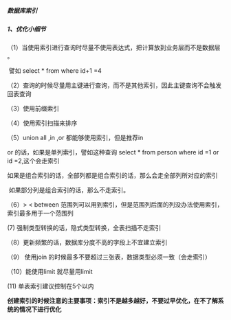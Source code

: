 #####  数据库索引

##### 1、优化小细节

（1）当使用索引进行查询时尽量不使用表达式，把计算放到业务层而不是数据层 。

​		譬如 select * from where id+1 =4

（2）查询的时候尽量用主键进行查询，而不是其他索引，因此主键查询不会触发回表查询

（3）使用前缀索引

（4）使用索引扫描来排序

（5）union all ,in ,or 都能够使用索引，但是推荐in

or 的话，如果是单列索引，譬如这种查询 select * from person where id =1 or id =2,这个会走索引

​				如果是组合索引的话，全部列都是组合索引的话，那么会走全部列所对应的索引

​				如果部分列是组合索引的话，那么不走索引。

（6）>  <  between 范围列可以用到索引，但是范围列后面的列没办法使用索引，索引最多用于一个范围列

  (7)   强制类型转换的话，隐式类型转换，全表扫描不走索引

（8）更新频繁的话，数据库分度不高的字段上不宜建立索引

（9） 使用join 的时候最多不要超过三张表，数据类型必须一致（会走索引）

（10）能使用limit 就尽量用limit 

   (11) 单表索引建议控制在5个以内

**创建索引的时候注意的主要事项：索引不是越多越好，不要过早优化，在不了解系统的情况下进行优化**

